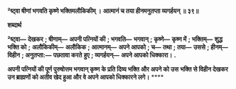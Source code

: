 **²ष्ट्वा षीणां भगवति कृष्णे भक्तिमलौकिकीम् ।** **आत्मानं च तया हीनमनुतप्ता व्यगर्हयन् ॥ ३९॥** 

**शब्दार्थ** 

**²ष्ट्वा—** **देखकर** **; षीणाम्—** **अपनी पत्नियों की** **; भगवति—** **भगवान्** **; कृष्णे—** **कृष्ण में** **; भक्तिम्—** **शुद्ध भक्ति को** **;** **अलौकिकीम्—** **अलौकिक** **; आत्मानम्—** **अपने आपको** **; च—** **तथा** **; तया—** **उससे** **; हीनम्—** **विहीन** **; अनुतप्ता:—** **पछतावा करते** **हुए** **; व्यगर्हयन्—** **अपने आपको धिक्कारा।** **.** 

**अपनी पत्नियों की पूर्ण पुरुषोत्तम भगवान् कृष्ण के प्रति दिव्य भक्ति और अपने को उस** **भक्ति से विहीन देखकर उन ब्राह्मणों को अतीव खेद हुआ और वे अपने आपको धिक्कारने लगे।** **** 